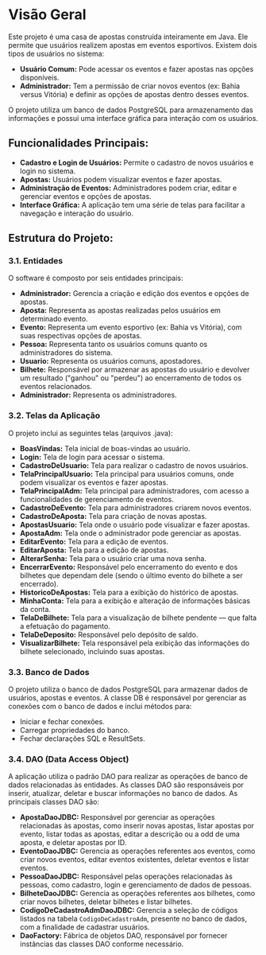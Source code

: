 # Visão Geral

Este projeto é uma casa de apostas construída inteiramente em Java. Ele permite que usuários realizem apostas em eventos esportivos. Existem dois tipos de usuários no sistema:

- **Usuário Comum:** Pode acessar os eventos e fazer apostas nas opções disponíveis.
- **Administrador:** Tem a permissão de criar novos eventos (ex: Bahia versus Vitória) e definir as opções de apostas dentro desses eventos.

O projeto utiliza um banco de dados PostgreSQL para armazenamento das informações e possui uma interface gráfica para interação com os usuários.

## Funcionalidades Principais:

- **Cadastro e Login de Usuários:** Permite o cadastro de novos usuários e login no sistema.
- **Apostas:** Usuários podem visualizar eventos e fazer apostas.
- **Administração de Eventos:** Administradores podem criar, editar e gerenciar eventos e opções de apostas.
- **Interface Gráfica:** A aplicação tem uma série de telas para facilitar a navegação e interação do usuário.

## Estrutura do Projeto:

### 3.1. Entidades

O software é composto por seis entidades principais:

- **Administrador:** Gerencia a criação e edição dos eventos e opções de apostas.
- **Aposta:** Representa as apostas realizadas pelos usuários em determinado evento.
- **Evento:** Representa um evento esportivo (ex: Bahia vs Vitória), com suas respectivas opções de apostas.
- **Pessoa:** Representa tanto os usuários comuns quanto os administradores do sistema.
- **Usuario:** Representa os usuários comuns, apostadores.
- **Bilhete:** Responsável por armazenar as apostas do usuário e devolver um resultado ("ganhou" ou "perdeu") ao encerramento de todos os eventos relacionados.
- **Administrador:** Representa os administradores.

### 3.2. Telas da Aplicação

O projeto inclui as seguintes telas (arquivos .java):

- **BoasVindas:** Tela inicial de boas-vindas ao usuário.
- **Login:** Tela de login para acessar o sistema.
- **CadastroDeUsuario:** Tela para realizar o cadastro de novos usuários.
- **TelaPrincipalUsuario:** Tela principal para usuários comuns, onde podem visualizar os eventos e fazer apostas.
- **TelaPrincipalAdm:** Tela principal para administradores, com acesso a funcionalidades de gerenciamento de eventos.
- **CadastroDeEvento:** Tela para administradores criarem novos eventos.
- **CadastroDeAposta:** Tela para criação de novas apostas.
- **ApostasUsuario:** Tela onde o usuário pode visualizar e fazer apostas.
- **ApostaAdm:** Tela onde o administrador pode gerenciar as apostas.
- **EditarEvento:** Tela para a edição de eventos.
- **EditarAposta:** Tela para a edição de apostas.
- **AlterarSenha:** Tela para o usuário criar uma nova senha.
- **EncerrarEvento:** Responsável pelo encerramento do evento e dos bilhetes que dependam dele (sendo o último evento do bilhete a ser encerrado).
- **HistoricoDeApostas:** Tela para a exibição do histórico de apostas.
- **MinhaConta:** Tela para a exibição e alteração de informações básicas da conta.
- **TelaDeBilhete:** Tela para a visualização de bilhete pendente — que falta a efetuação do pagamento.
- **TelaDeDeposito:** Responsável pelo depósito de saldo.
- **VisualizarBilhete:** Tela responsável pela exibição das informações do bilhete selecionado, incluindo suas apostas.

### 3.3. Banco de Dados

O projeto utiliza o banco de dados PostgreSQL para armazenar dados de usuários, apostas e eventos. A classe DB é responsável por gerenciar as conexões com o banco de dados e inclui métodos para:

- Iniciar e fechar conexões.
- Carregar propriedades do banco.
- Fechar declarações SQL e ResultSets.

### 3.4. DAO (Data Access Object)

A aplicação utiliza o padrão DAO para realizar as operações de banco de dados relacionadas às entidades. As classes DAO são responsáveis por inserir, atualizar, deletar e buscar informações no banco de dados. As principais classes DAO são:

- **ApostaDaoJDBC:** Responsável por gerenciar as operações relacionadas às apostas, como inserir novas apostas, listar apostas por evento, listar todas as apostas, editar a descrição ou a odd de uma aposta, e deletar apostas por ID.
- **EventoDaoJDBC:** Gerencia as operações referentes aos eventos, como criar novos eventos, editar eventos existentes, deletar eventos e listar eventos.
- **PessoaDaoJDBC:** Responsável pelas operações relacionadas às pessoas, como cadastro, login e gerenciamento de dados de pessoas.
- **BilheteDaoJDBC:** Gerencia as operações referentes aos bilhetes, como criar novos bilhetes, deletar bilhetes e listar bilhetes.
- **CodigoDeCadastroAdmDaoJDBC:** Gerencia a seleção de códigos listados na tabela `CodigoDeCadastroAdm`, presente no banco de dados, com a finalidade de cadastrar usuários.
- **DaoFactory:** Fábrica de objetos DAO, responsável por fornecer instâncias das classes DAO conforme necessário.
